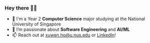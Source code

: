 ### Hey there 👋👋
- 📖 I'm a Year 2 **Computer Science** major studying at the National University of Singapore
- 🔭 I’m passionate about **Software Engineering** and **AI/ML**
- 📫 Reach out at xuwen.ho@u.nus.edu or [LinkedIn](https://www.linkedin.com/in/xuwen-ho/)!
<!--
**xuwen-ho/xuwen-ho** is a ✨ _special_ ✨ repository because its `README.md` (this file) appears on your GitHub profile.

Here are some ideas to get you started:

- 🔭 I’m currently working on ...
- 🌱 I’m currently learning ...
- 👯 I’m looking to collaborate on ...
- 🤔 I’m looking for help with ...
- 💬 Ask me about ...
- 📫 How to reach me: ...
- 😄 Pronouns: ...
- ⚡ Fun fact: ...
-->
